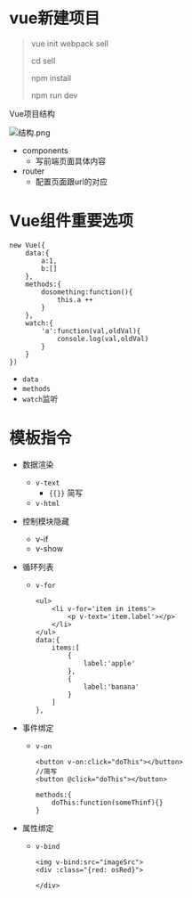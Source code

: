 # vue新建项目

> vue init webpack sell
>
> cd sell
>
> npm install
>
> npm run dev 

Vue项目结构

![结构.png](https://i.loli.net/2019/09/28/w3BTioVp8zqtv9L.png)



* components
  * 写前端页面具体内容
* router
  * 配置页面跟url的对应

# Vue组件重要选项

```vue
new Vue({
	data:{
		a:1,
		b:[]
	},
	methods:{
		dosomething:function(){
			this.a ++
		}
	},
	watch:{
		'a':function(val,oldVal){
			console.log(val,oldVal)
		}
	}
})
```

* `data`
* `methods`
* `watch`监听

# 模板指令

* 数据渲染
  * `v-text`
    * `{{}}` 简写
  * `v-html`

* 控制模块隐藏
  * v-if
  * v-show

* 循环列表

  * `v-for`

    ```vue
    <ul>
        <li v-for='item in items'>
            <p v-text='item.label'></p>
        </li>
    </ul>
    data:{
    	items:[
    		{
    			label:'apple'
    		},
    		{
    			label:'banana'
    		}
    	]
    },
    ```

* 事件绑定

  * `v-on`

    ```vue
    <button v-on:click="doThis"></button>
    //简写
    <button @click="doThis"></button>
    
    methods:{
    	doThis:function(someThinf){}
    }
    ```

* 属性绑定

  * `v-bind`

    ```vue
    <img v-bind:src="imageSrc">
    <div :class="{red: osRed}">
        
    </div>
    ```

    